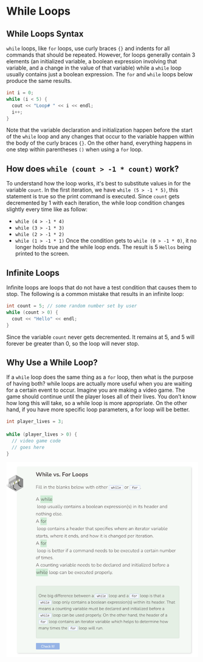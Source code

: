 # While Loops
## While Loops Syntax
`while` loops, like `for` loops, use curly braces `{}` and indents for all commands that should be repeated. However, for loops generally contain 3 elements (an initialized variable, a boolean expression involving that variable, and a change in the value of that variable) while a `while` loop usually contains just a boolean expression. The `for` and `while` loops below produce the same results.

```cpp
int i = 0;
while (i < 5) {
  cout << "Loop# " << i << endl;
  i++;
}
```
Note that the variable declaration and initialization happen before the start of the `while` loop and any changes that occur to the variable happen within the body of the curly braces `{}`. On the other hand, everything happens in one step within parentheses `()` when using a `for` loop.

## How does `while (count > -1 * count)` work?
To understand how the loop works, it's best to substitute values in for the variable `count`. In the first iteration, we have `while (5 > -1 * 5)`, this statement is true so the print command is executed. Since `count` gets decremented by 1 with each iteration, the while loop condition changes slightly every time like as follow:
- `while (4 > -1 * 4)`
- `while (3 > -1 * 3)`
- `while (2 > -1 * 2)`
- `while (1 > -1 * 1)`
Once the condition gets to `while (0 > -1 * 0)`, it no longer holds true and the while loop ends. The result is 5 `Hellos` being printed to the screen.

## Infinite Loops
Infinite loops are loops that do not have a test condition that causes them to stop. The following is a common mistake that results in an infinite loop:
```cpp
int count = 5; // some random number set by user
while (count > 0) {
  cout << "Hello" << endl;
}
```

Since the variable `count` never gets decremented. It remains at 5, and 5 will forever be greater than 0, so the loop will never stop.

## Why Use a While Loop?
If a `while` loop does the same thing as a `for` loop, then what is the purpose of having both? while loops are actually more useful when you are waiting for a certain event to occur. Imagine you are making a video game. The game should continue until the player loses all of their lives. You don’t know how long this will take, so a while loop is more appropriate. On the other hand, if you have more specific loop parameters, a for loop will be better.

```cpp
int player_lives = 3;

while (player_lives > 0) {
  // video game code
  // goes here
}
```

![Question 1](_assets/Q1.png)